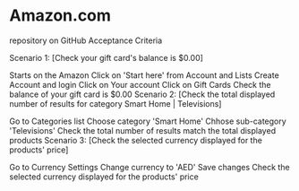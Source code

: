 # Amazon.com
repository on GitHub
Acceptance Criteria

Scenario 1: [Check your gift card's balance is $0.00]

Starts on the Amazon
Click on 'Start here' from Account and Lists
Create Account and login
Click on Your account
Click on Gift Cards
Check the balance of your gift card is $0.00
Scenario 2: [Check the total displayed number of results for category Smart Home | Televisions]

Go to Categories list
Choose category 'Smart Home'
Chhose sub-category 'Televisions'
Check the total number of results match the total displayed products
Scenario 3: [Check the selected currency displayed for the products' price]

Go to Currency Settings
Change currency to 'AED'
Save changes
Check the selected currency displayed for the products' price
